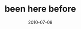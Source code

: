---
layout: base.njk
title : 'been here before' 
view_title : 'been here before' 
year : '2010' 
date : '2010-07-08' 
img_file : '/drawing/beenherebefore.png' 
html_file : 'beenherebefore' 
next_html : 'togetherwefloatthroughspace.html' 
year_order : '98' 
permalink : "title/{{html_file}}.html"
---